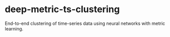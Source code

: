 # deep-metric-ts-clustering
End-to-end clustering of time-series data using neural networks with metric learning.
